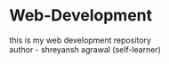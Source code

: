 # Web-Development
this is my web development repository
<br>
author - shreyansh agrawal (self-learner)
